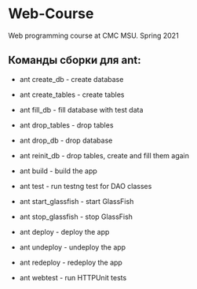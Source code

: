 # Web-Course
Web programming course at CMC MSU. Spring 2021

## Команды сборки для ant:

- ant create_db     - create database
  
- ant create_tables - create tables
  
- ant fill_db       - fill database with test data
  
- ant drop_tables   - drop tables
  
- ant drop_db       - drop database
  
- ant reinit_db     - drop tables, create and fill them again

- ant build         - build the app
    
- ant test          - run testng test for DAO classes

- ant start_glassfish - start GlassFish

- ant stop_glassfish  - stop GlassFish

- ant deploy - deploy the app

- ant undeploy - undeploy the app

- ant redeploy - redeploy the app

- ant webtest - run HTTPUnit tests

